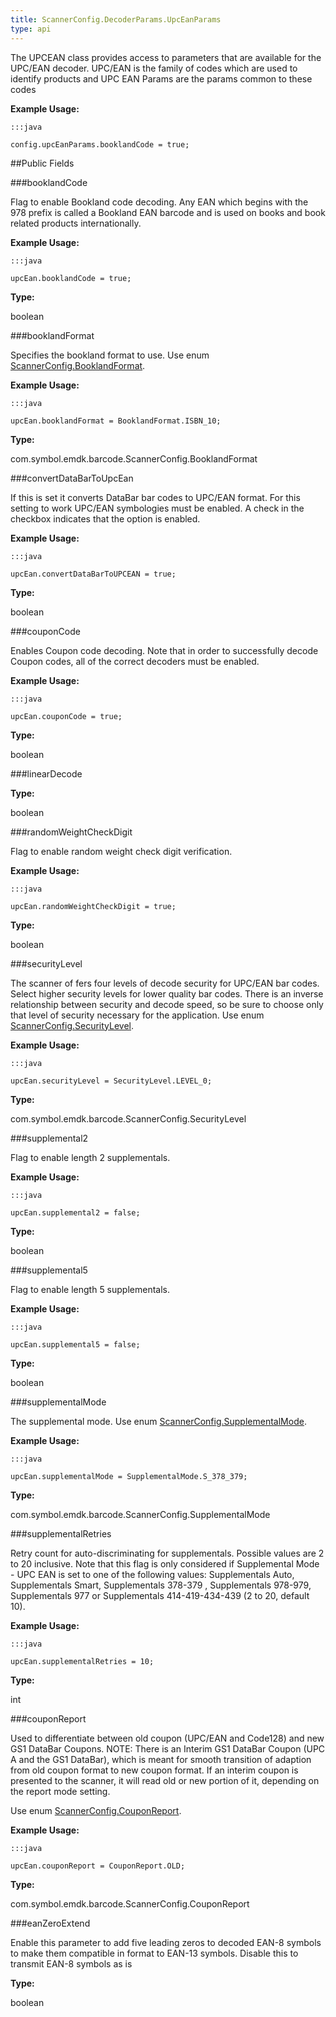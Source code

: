 ```yaml
---
title: ScannerConfig.DecoderParams.UpcEanParams
type: api
---
```



The UPCEAN class provides access to parameters that are available for the UPC/EAN decoder. 
 UPC/EAN is the family of codes which are used to identify products 
 and UPC EAN Params are the params common to these codes
 
 

**Example Usage:**
	
	:::java
	
	config.upcEanParams.booklandCode = true;
	


##Public Fields

###booklandCode

Flag to enable Bookland code decoding.
 Any EAN which begins with the 978 prefix is called a Bookland EAN barcode 
 and is used on books and book related products internationally.
 
 

**Example Usage:**
	
	:::java
	
	upcEan.booklandCode = true;
	


**Type:**

boolean

###booklandFormat

Specifies the bookland format to use. Use enum
 [ ScannerConfig.BooklandFormat](../ScannerConfig-BooklandFormat).
 
 

**Example Usage:**
	
	:::java
	
	upcEan.booklandFormat = BooklandFormat.ISBN_10;
	


**Type:**

com.symbol.emdk.barcode.ScannerConfig.BooklandFormat

###convertDataBarToUpcEan

If this is set it converts DataBar bar codes to UPC/EAN format.
 For this setting to work UPC/EAN symbologies must be enabled. A
 check in the checkbox indicates that the option is enabled.
 
 

**Example Usage:**
	
	:::java
	
	upcEan.convertDataBarToUPCEAN = true;
	


**Type:**

boolean

###couponCode

Enables Coupon code decoding. Note that in order to successfully
 decode Coupon codes, all of the correct decoders must be enabled.
 
 

**Example Usage:**
	
	:::java
	
	upcEan.couponCode = true;
	


**Type:**

boolean

###linearDecode



**Type:**

boolean

###randomWeightCheckDigit

Flag to enable random weight check digit verification.
 
 

**Example Usage:**
	
	:::java
	
	upcEan.randomWeightCheckDigit = true;
	


**Type:**

boolean

###securityLevel

The scanner of fers four levels of decode security for UPC/EAN
 bar codes. Select higher security levels for lower quality bar
 codes. There is an inverse relationship between security and
 decode speed, so be sure to choose only that level of security
 necessary for the application. Use enum
 [ ScannerConfig.SecurityLevel](../ScannerConfig-SecurityLevel).
 
 

**Example Usage:**
	
	:::java
	
	upcEan.securityLevel = SecurityLevel.LEVEL_0;
	


**Type:**

com.symbol.emdk.barcode.ScannerConfig.SecurityLevel

###supplemental2

Flag to enable length 2 supplementals.
 
 

**Example Usage:**
	
	:::java
	
	upcEan.supplemental2 = false;
	


**Type:**

boolean

###supplemental5

Flag to enable length 5 supplementals.
 
 

**Example Usage:**
	
	:::java
	
	upcEan.supplemental5 = false;
	


**Type:**

boolean

###supplementalMode

The supplemental mode. Use enum [ ScannerConfig.SupplementalMode](../ScannerConfig-SupplementalMode).
 
 

**Example Usage:**
	
	:::java
	
	upcEan.supplementalMode = SupplementalMode.S_378_379;
	


**Type:**

com.symbol.emdk.barcode.ScannerConfig.SupplementalMode

###supplementalRetries

Retry count for auto-discriminating for supplementals. Possible
 values are 2 to 20 inclusive. Note that this flag is only
 considered if Supplemental Mode - UPC EAN is set to one of the
 following values: Supplementals Auto, Supplementals Smart,
 Supplementals 378-379 , Supplementals 978-979, Supplementals 977
 or Supplementals 414-419-434-439 (2 to 20, default 10).
 
 

**Example Usage:**
	
	:::java
	
	upcEan.supplementalRetries = 10;
	


**Type:**

int

###couponReport

Used to differentiate between old coupon (UPC/EAN and Code128)
 and new GS1 DataBar Coupons. NOTE: There is an Interim GS1
 DataBar Coupon (UPC A and the GS1 DataBar), which is meant for
 smooth transition of adaption from old coupon format to new
 coupon format. If an interim coupon is presented to the scanner,
 it will read old or new portion of it, depending on the report
 mode setting.
 
 Use enum [ ScannerConfig.CouponReport](../ScannerConfig-CouponReport).
 
 

**Example Usage:**
	
	:::java
	
	upcEan.couponReport = CouponReport.OLD;
	


**Type:**

com.symbol.emdk.barcode.ScannerConfig.CouponReport

###eanZeroExtend

Enable this parameter to add five leading zeros to decoded 
  EAN-8 symbols to make them compatible in format to EAN-13 symbols.
  Disable this to transmit EAN-8 symbols as is

**Type:**

boolean

